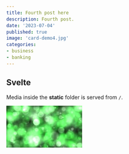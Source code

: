 ```yaml
---
title: Fourth post here
description: Fourth post.
date: '2023-07-04'
published: true
image: 'card-demo4.jpg'
categories:
- business
- banking  
---
```


## Svelte

Media inside the **static** folder is served from `/`.

![Svelte](images/card-demo4.jpg)
